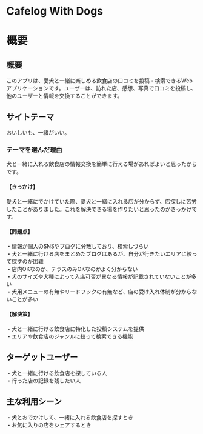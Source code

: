 # Cafelog With Dogs

# 概要
## 概要
このアプリは、愛犬と一緒に楽しめる飲食店の口コミを投稿・検索できるWebアプリケーションです。ユーザーは、訪れた店、感想、写真で口コミを投稿し、他のユーザーと情報を交換することができます。

## サイトテーマ
おいしいも、一緒がいい。

### テーマを選んだ理由
犬と一緒に入れる飲食店の情報交換を簡単に行える場があればよいと思ったからです。

#### 【きっかけ】
愛犬と一緒にでかけていた際、愛犬と一緒に入れる店が分からず、店探しに苦労したことがありました。これを解決できる場を作りたいと思ったのがきっかけです。

#### 【問題点】
・情報が個人のSNSやブログに分散しており、検索しづらい   
・犬と一緒に行ける店をまとめたブログはあるが、自分が行きたいエリアに絞って探すのが困難  
・店内OKなのか、テラスのみOKなのかよく分からない  
・犬のサイズや犬種によって入店可否が異なる情報が記載されていないことが多い  
・犬用メニューの有無やリードフックの有無など、店の受け入れ体制が分からないことが多い  

#### 【解決策】
・犬と一緒に行ける飲食店に特化した投稿システムを提供  
・エリアや飲食店のジャンルに絞って検索できる機能  

## ターゲットユーザー
・犬と一緒に行ける飲食店を探している人  
・行った店の記録を残したい人  

## 主な利用シーン
・犬とおでかけして、一緒に入れる飲食店を探すとき  
・お気に入りの店をシェアするとき  